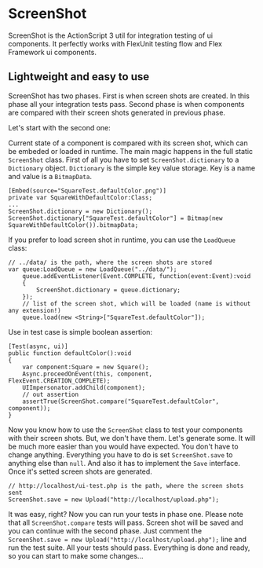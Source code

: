 ScreenShot
==========

ScreenShot is the ActionScript 3 util for integration testing of ui components. It perfectly works with FlexUnit testing flow and Flex Framework ui components.

## Lightweight and easy to use

ScreenShot has two phases. First is when screen shots are created. In this phase all your integration tests pass. Second phase is when components are compared with their screen shots generated in previous phase.

Let's start with the second one:

Current state of a component is compared with its screen shot, which can be embeded or loaded in runtime. The main magic happens in the full static `ScreenShot` class. First of all you have to set `ScreenShot.dictionary` to a `Dictionary` object. `Dictionary` is the simple key value storage. Key is a name and value is a `BitmapData`.

	[Embed(source="SquareTest.defaultColor.png")]
	private var SquareWithDefaultColor:Class;
	...
	ScreenShot.dictionary = new Dictionary();
	ScreenShot.dictionary["SquareTest.defaultColor"] = Bitmap(new SquareWithDefaultColor()).bitmapData;

If you prefer to load screen shot in runtime, you can use the `LoadQueue` class:

	// ../data/ is the path, where the screen shots are stored
	var queue:LoadQueue = new LoadQueue("../data/");
		queue.addEventListener(Event.COMPLETE, function(event:Event):void
		{
			ScreenShot.dictionary = queue.dictionary;
		});
		// list of the screen shot, which will be loaded (name is without any extension!)
		queue.load(new <String>["SquareTest.defaultColor"]);

Use in test case is simple boolean assertion:

	[Test(async, ui)]
	public function defaultColor():void
	{
		var component:Square = new Square();
		Async.proceedOnEvent(this, component, FlexEvent.CREATION_COMPLETE);
		UIImpersonator.addChild(component);
		// out assertion
		assertTrue(ScreenShot.compare("SquareTest.defaultColor", component));
	}

Now you know how to use the `ScreenShot` class to test your components with their screen shots. But, we don't have them. Let's generate some. It will be much more easier than you would have expected. You don't have to change anything. Everything you have to do is set `ScreenShot.save` to anything else than `null`. And also it has to implement the `Save` interface. Once it's setted screen shots are generated.

	// http://localhost/ui-test.php is the path, where the screen shots sent
	ScreenShot.save = new Upload("http://localhost/upload.php");

It was easy, right? Now you can run your tests in phase one. Please note that all `ScreenShot.compare` tests will pass. Screen shot will be saved and you can continue with the second phase. Just comment the `ScreenShot.save = new Upload("http://localhost/upload.php");` line and run the test suite. All your tests should pass. Everything is done and ready, so you can start to make some changes...
